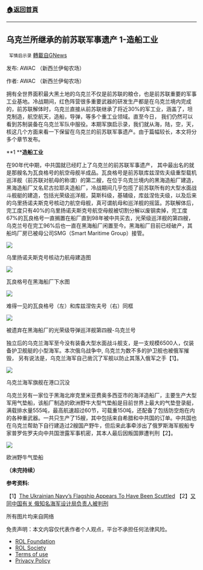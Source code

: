 ###  [:house:返回首頁](https://github.com/ourhimalayas/txt)
---


## 乌克兰所继承的前苏联军事遗产 1-造船工业
` 军情启示录` [轉載自GNews](https://gnews.org/zh-hans/2115152/)

发布: AWAC （新西兰伊甸农场）

作者: AWAC （新西兰伊甸农场）

拥有全世界面积最大黑土地的乌克兰不仅是前苏联的粮仓，也是前苏联重要的军事工业基地。冷战期间，红色阵营很多重要武器的研发生产都是在乌克兰境内完成的，前苏联解体时，乌克兰直接从前苏联继承了将近30%的军工业，涵盖了，坦克制造，航空航天，造船，导弹，等多个重工业领域。直至今日， 我们仍然可以看到苏制装备在乌克兰军队中服役。本期军旗启示录，我们就从海，陆，空，天，核这几个方面来看一下保留在乌克兰的前苏联军事遗产。由于篇幅较长，本文将分多个章节发布。

**1 ****造船工业**

在90年代中期，中共国就已经盯上了乌克兰的前苏联军事遗产， 其中最出名的就是那艘名为瓦良格号的航空母舰半成品。瓦良格号是前苏联库兹涅佐夫级重型载机巡洋舰（前苏联对航母的称谓）的第二艘，在位于乌克兰境内的黑海造船厂建造，黑海造船厂又名尼古拉耶夫造船厂，冷战期间几乎包揽了前苏联所有的大型水面战斗舰艇的建造，包括光荣级巡洋舰，莫斯科级，基辅级，库兹涅佐夫级，以及后来的乌里扬诺夫斯克号核动力航空母舰，真可谓航母和巡洋舰的摇篮。苏联解体后，完工度只有40%的乌里扬诺夫斯克号航空母舰被切割分解以废钢卖掉，完工度67%的瓦良格号一直搁置在船厂直到98年被中共买去，光荣级巡洋舰的第四艘，乌克兰号在完工96%后也一直在黑海船厂闲置至今。黑海船厂目前已经破产，其船坞厂房已被母公司SMG（Smart Maritime Group）接管。

![](https://assets.gnews.org/wp-content/uploads/2022/03/Picture1-2.jpg)

乌里扬诺夫斯克号核动力航母建造图

![](https://assets.gnews.org/wp-content/uploads/2022/03/Picture2-1.png)

瓦良格号在黑海船厂下水图

![](https://assets.gnews.org/wp-content/uploads/2022/03/Picture3-1.png)

难得一见的瓦良格号（左）和库兹涅佐夫号（右）同框

![](https://assets.gnews.org/wp-content/uploads/2022/03/Picture4-1.jpg)

被遗弃在黑海船厂的光荣级导弹巡洋舰第四艘-乌克兰号

独立后的乌克兰海军至今没有装备大型水面战斗舰支，是一支规模6500人，仅装备护卫舰艇的小型海军。本次俄乌战争中, 乌克兰为数不多的护卫舰也被俄军摧毁， 另有说法是，乌克兰海军自己凿沉了军舰以防止其落入俄军之手【1】。

![](https://assets.gnews.org/wp-content/uploads/2022/03/Picture5-1.jpg)

乌克兰海军旗舰在港口沉没

乌克兰另有一家位于黑海北岸克里米亚费奥多西亚市的海洋造船厂，主要生产大型军用气垫船，该船厂制造的欧洲野牛大型气垫船是目前世界上最大的气垫登录艇，满载排水量555吨，最高航速超过60节，可载重150吨，还配备了包括防空炮在内的各种重武器。一共只生产了15艘，其中包括来自希腊和中共国的订单。中共国也在乌克兰帮助下自行建造过2艘国产野牛，但后来此事牵涉出了俄罗斯海军舰船专家普罗佐罗夫向中共国泄露军事机密，其本人最后因叛国罪遭判刑【2】。

![](https://assets.gnews.org/wp-content/uploads/2022/03/Picture6.jpg)

欧洲野牛气垫船

**（未完持续）**

**参考资料:**

【1】[The Ukrainian Navy’s Flagship Appears To Have Been Scuttled](https://www.thedrive.com/the-war-zone/44563/the-ukrainian-navys-flagship-appears-to-have-been-scuttled)
【2】[又同中国有关 俄知名海军设计局负责人被判刑](https://www.voachinese.com/a/Russcian-Navy-design-bureau-chief-sentenced-for-spying-for-China-20210511/5886518.html)

所有图片均来自网络



 

免责声明：本文内容仅代表作者个人观点，平台不承担任何法律风险。

- [ROL Foundation](https://rolfoundation.org/)
- [ROL Society](https://rolsociety.org/)
- [Terms of use](https://gnews.org/terms-of-use-3/)
- [Privacy Policy](https://gnews.org/privacy-policy/)
